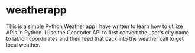 # weatherapp
This is a simple Python Weather app i have written to learn how to utilize APIs in Python. 
I use the Geocoder API to first convert the user's city name to lat/lon coordinates and then feed that back into the weather call to get local weather. 
